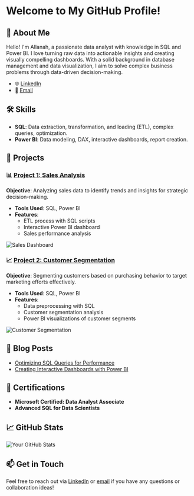 # Welcome to My GitHub Profile!

## 👋 About Me
Hello! I'm Allanah, a passionate data analyst with knowledge in SQL and Power BI. I love turning raw data into actionable insights and creating visually compelling dashboards. With a solid background in database management and data visualization, I aim to solve complex business problems through data-driven decision-making.

- 🌐 [LinkedIn](www.linkedin.com/in/arqoo)
- 📧 [Email](allanahquintino@hotmail.com)

## 🛠️ Skills
- **SQL**: Data extraction, transformation, and loading (ETL), complex queries, optimization.
- **Power BI**: Data modeling, DAX, interactive dashboards, report creation.

## 📂 Projects

### 📊 [Project 1: Sales Analysis](https://github.com/your-username/project-1-sales-analysis)
**Objective**: Analyzing sales data to identify trends and insights for strategic decision-making.

- **Tools Used**: SQL, Power BI
- **Features**:
  - ETL process with SQL scripts
  - Interactive Power BI dashboard
  - Sales performance analysis

![Sales Dashboard](https://github.com/your-username/project-1-sales-analysis/screenshots/dashboard_overview.png)

### 📈 [Project 2: Customer Segmentation](https://github.com/your-username/project-2-customer-segmentation)
**Objective**: Segmenting customers based on purchasing behavior to target marketing efforts effectively.

- **Tools Used**: SQL, Power BI
- **Features**:
  - Data preprocessing with SQL
  - Customer segmentation analysis
  - Power BI visualizations of customer segments

![Customer Segmentation](https://github.com/your-username/project-2-customer-segmentation/screenshots/segmentation_dashboard.png)

## 📖 Blog Posts
- [Optimizing SQL Queries for Performance](https://your-blog-link.com/optimizing-sql-queries)
- [Creating Interactive Dashboards with Power BI](https://your-blog-link.com/powerbi-dashboards)

## 📜 Certifications
- **Microsoft Certified: Data Analyst Associate**
- **Advanced SQL for Data Scientists**

## 📈 GitHub Stats
![Your GitHub Stats](https://github-readme-stats.vercel.app/api?username=your-username&show_icons=true&theme=radical)

## 📫 Get in Touch
Feel free to reach out via [LinkedIn](https://www.linkedin.com/in/your-profile) or [email](mailto:your-email@example.com) if you have any questions or collaboration ideas!

